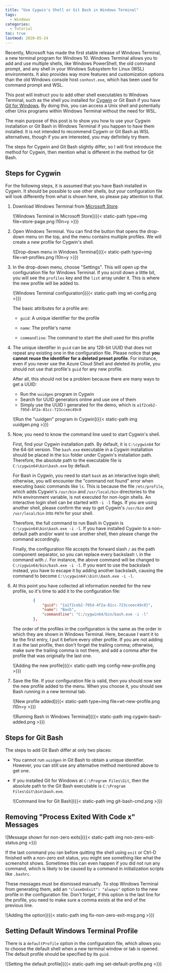 ```yaml
---
title: "Use Cygwin's Shell or Git Bash in Windows Terminal"
tags:
  - Windows
categories:
  - Tutorial
toc: true
lastmod: 2020-05-24
---
```


Recently, Microsoft has made the first stable release of Windows Terminal, a
new terminal program for Windows 10. Windows Terminal allows you to add and use
multiple shells, like Windows PowerShell, the old command prompt, and any shell
in your Windows Subsystem for Linux (WSL) environments. It also provides way
more features and customization options than the old Windows console host
`conhost.exe`, which has been used for command prompt and WSL.

This post will instruct you to add other shell executables to Windows Terminal,
such as the shell you installed for [Cygwin](https://www.cygwin.com/) or Git
Bash if you have [Git for Windows](https://gitforwindows.org/). By doing this,
you can access a Unix shell and potentially other Unix programs within Windows
Terminal without the need for WSL.

The main purpose of this post is to show you how to use your Cygwin
installation or Git Bash in Windows Terminal if you happen to have them
installed. It is not intended to recommend Cygwin or Git Bash as WSL
alternatives, though if you are interested, you may definitely try them.

The steps for Cygwin and Git Bash slightly differ, so I will first introduce
the method for Cygwin, then mention what is different in the method for Git
Bash.

## Steps for Cygwin

For the following steps, it is assumed that you have Bash installed in Cygwin.
It should be possible to use other shells, but your configuration file will
look differently from what is shown here, so please pay attention to that.

1. Download Windows Terminal from [Microsoft
   Store](https://www.microsoft.com/en-us/p/windows-terminal/9n0dx20hk701).

   ![Windows Terminal in Microsoft Store]({{< static-path type=img file=store-page.png l10n=y >}})

2. Open Windows Terminal. You can find the button that opens the drop-down menu
   on the top, and the menu contains multiple profiles. We will create a new
   profile for Cygwin's shell.

   ![Drop-down menu in Windows Terminal]({{< static-path type=img file=wt-profiles.png l10n=y >}})

3. In the drop-down menu, choose "Settings". This will open up the
   configuration file for Windows Terminal. If you scroll down a little bit,
   you will see the `profiles` key and the `list` array under it. This is where
   the new profile will be added to.

   ![Windows Terminal configuration]({{< static-path img wt-config.png >}})

   The basic attributes for a profile are:

   - `guid`: A unique identifier for the profile

   - `name`: The profile's name

   - `commandline`: The command to start the shell used for this profile

4. The unique identifier in `guid` can be any 128-bit UUID that does not repeat
   any existing one in the configuration file. Please notice that **you cannot
   reuse the identifier for a deleted preset profile**. For instance, even if
   you never use the Azure Cloud Shell and deleted its profile, you should not
   use that profile's `guid` for any new profile.

   After all, this should not be a problem because there are many ways to get a
   UUID:
   - Run the `uuidgen` program in Cygwin
   - Search for UUID generators online and use one of them
   - Simply use the UUID I generated for the demo, which is
     `a1f2ceb2-795d-4f2a-81cc-723cceec49c0`

   ![Run the "uuidgen" program in Cygwin]({{< static-path img uuidgen.png >}})

5. Now, you need to know the command line used to start Cygwin's shell.

   First, find your Cygwin installation path. By default, it is `C:\cygwin64`
   for the 64-bit version. The `bash.exe` executable in a Cygwin installation
   should be placed in the `bin` folder under Cygwin's installation path.
   Therefore, the absolute path to the executable file is
   `C:\cygwin64\bin\bash.exe` by default.

   For Bash in Cygwin, you need to start `bash` as an interactive login shell;
   otherwise, you will encounter the "command not found" error when executing
   basic commands like `ls`. This is because the file `/etc/profile`, which
   adds Cygwin's `/usr/bin` and `/usr/local/bin` directories to the `PATH`
   environment variable, is not executed for non-login shells. An interactive
   login shell can be started with `-i -l` flags. If you are using another
   shell, please confirm the way to get Cygwin's `/usr/bin` and
   `/usr/local/bin` into `PATH` for your shell.

   Therefore, the full command to run Bash in Cygwin is
   `C:\cygwin64\bin\bash.exe -i -l`. If you have installed Cygwin to a
   non-default path and/or want to use another shell, then please change the
   command accordingly.

   Finally, the configuration file accepts the forward slash `/` as the path
   component separator, so you can replace every backslash `\` in the command
   with `/`. For instance, the above command will be changed to
   `C:/cygwin64/bin/bash.exe -i -l`. If you want to use the backslash instead,
   you have to escape it by adding another backslash, causing the command to
   become `C:\\cygwin64\\bin\\bash.exe -i -l`.

6. At this point you have collected all information needed for the new profile,
   so it's time to add it to the configuration file:

   ```json
            {
                "guid": "{a1f2ceb2-795d-4f2a-81cc-723cceec49c0}",
                "name": "Bash",
                "commandline": "C:/cygwin64/bin/bash.exe -i -l"
            },
   ```

   The order of the profiles in the configuration is the same as the order in
   which they are shown in Windows Terminal. Here, because I want it to be the
   first entry, I put it before every other profile. If you are not adding it
   as the last profile, then don't forget the trailing comma; otherwise, make
   sure the trailing comma is not there, and add a comma after the profile that
   was originally the last one.

   ![Adding the new profile]({{< static-path img config-new-profile.png >}})

7. Save the file. If your configuration file is valid, then you should now see
   the new profile added to the menu. When you choose it, you should see Bash
   running in a new terminal tab.

   ![New profile added]({{< static-path type=img file=wt-new-profile.png l10n=y >}})

   ![Running Bash in Windows Terminal]({{< static-path img cygwin-bash-added.png >}})

## Steps for Git Bash

The steps to add Git Bash differ at only two places:

- You cannot run `uuidgen` in Git Bash to obtain a unique identifier. However,
  you can still use any alternative method mentioned above to get one.

- If you installed Git for Windows at `C:\Program Files\Git`, then the absolute
  path to the Git Bash executable is `C:\Program Files\Git\bin\bash.exe`.

  ![Command line for Git Bash]({{< static-path img git-bash-cmd.png >}})

## Removing "Process Exited With Code x" Messages

![Message shown for non-zero exits]({{< static-path img non-zero-exit-status.png >}})

If the last command you ran before quitting the shell using `exit` or Ctrl-D
finished with a non-zero exit status, you might see something like what the
screenshot shows. Sometimes this can even happen if you did not run any
command, which is likely to be caused by a command in initialization scripts
like `.bashrc`.

These messages must be dismissed manually. To stop Windows Terminal from
generating them, add an `"closeOnExit": "always"` option to the new profile in
the configuration file. Don't forget, if this option is the last line for the
profile, you need to make sure a comma exists at the end of the previous line.

![Adding the option]({{< static-path img fix-non-zero-exit-msg.png >}})

## Setting Default Windows Terminal Profile

There is a `defaultProfile` option in the configuration file, which allows you
to choose the default shell when a new terminal window or tab is opened. The
default profile should be specified by its `guid`.

![Setting the default profile]({{< static-path img set-default-profile.png >}})
